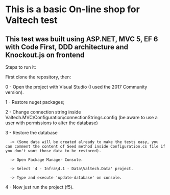 # This is a basic On-line shop for Valtech test
## This test was built using ASP.NET, MVC 5, EF 6 with Code First, DDD architecture and Knockout.js on frontend

Steps to run it:

First clone the repository, then:

0 - Open the project with Visual Studio (I used the 2017 Community version).

1 - Restore nuget packages;

2 - Change connection string inside Valtech.MVC\Configuration\connectionStrings.config (be aware to use a user with permissions to alter the database)

3 - Restore the database

	  -> (Some data will be created already to make the tests easy, you can comment the content of Seed method inside Configuration.cs file if you don't want those data to be restored).
    
	  -> Open Package Manager Console.
    
	  -> Select '4 - Infra\4.1 - Data\Valtech.Data' project.
    
	  -> Type and execute 'update-database' on console.
  
4 - Now just run the project (f5).
